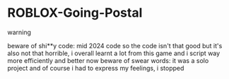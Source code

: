 # ROBLOX-Going-Postal

warning

beware of shi**y code: mid 2024 code so the code isn't that good but it's also not that horrible, i overall learnt a lot from this game and i script way more efficiently and better now
beware of swear words: it was a solo project and of course i had to express my feelings, i stopped
